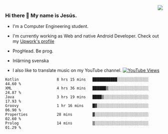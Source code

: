 <img align='right' src="https://github-readme-stats.vercel.app/api/top-langs/?username=JesusJimenezG&layout=compact&theme=dracula">

### Hi there 👋 My name is Jesús.
- I'm a Computer Engineering student.
- I'm currently working as Web and native Android Developer. Check out my [Upwork's profile](https://www.upwork.com/freelancers/~0136891f6e1d316648)

- ProgHead. Be prog.
- Inlärning svenska
- I also like to translate music on my YouTube channel. [![YouTube Views](https://img.shields.io/youtube/channel/views/UCWnlcC4_sV9Imcy9ysQpxHA?style=social)](https://www.youtube.com/channel/UCWnlcC4_sV9Imcy9ysQpxHA)

<!--START_SECTION:waka-->

```text
Kotlin                 8 hrs 15 mins   ███████████░░░░░░░░░░░░░░   44.60 %
XML                    4 hrs 36 mins   ██████▒░░░░░░░░░░░░░░░░░░   24.87 %
Java                   3 hrs 19 mins   ████▒░░░░░░░░░░░░░░░░░░░░   17.93 %
Groovy                 1 hr 16 mins    █▓░░░░░░░░░░░░░░░░░░░░░░░   06.90 %
Properties             28 mins         ▓░░░░░░░░░░░░░░░░░░░░░░░░   02.60 %
Prolog                 14 mins         ▒░░░░░░░░░░░░░░░░░░░░░░░░   01.29 %
```

<!--END_SECTION:waka-->

<!--
**JesusJimenezG/JesusJimenezG** is a ✨ _special_ ✨ repository because its `README.md` (this file) appears on your GitHub profile.

Here are some ideas to get you started:

- 🔭 I’m currently working on ...
- 🌱 I’m currently learning ...
- 👯 I’m looking to collaborate on ...
- 🤔 I’m looking for help with ...
- 💬 Ask me about ...
- 📫 How to reach me: ...
- 😄 Pronouns: ...
- ⚡ Fun fact: ...
-->
